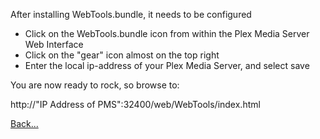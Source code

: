 After installing WebTools.bundle, it needs to be configured

* Click on the WebTools.bundle icon from within the Plex Media Server Web Interface
* Click on the "gear" icon almost on the top right
* Enter the local ip-address of your Plex Media Server, and select save

You are now ready to rock, so browse to:

http://"IP Address of PMS":32400/web/WebTools/index.html

[Back...](https://github.com/dagalufh/WebTools.bundle/wiki)